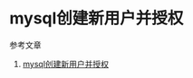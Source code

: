 # mysql创建新用户并授权

参考文章

1. [mysql创建新用户并授权](https://blog.csdn.net/feritylamb/article/details/124872763)

